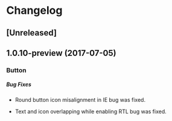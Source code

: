 # Changelog

## [Unreleased]

## 1.0.10-preview (2017-07-05)

### Button

##### Bug Fixes

- Round button icon misalignment in IE bug was fixed.

- Text and icon overlapping while enabling RTL bug was fixed.